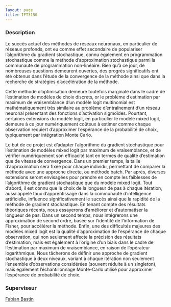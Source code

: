```yaml
---
layout: page
title: IFT3150
---
```


### Description
Le succès actuel des méthodes de réseaux neuronaux, en particulier de réseaux profonds, ont eu comme effet secondaire de populariser l’algorithme du gradient stochastique, connu également en programmation stochastique comme la méthode d’approximation stochastique parmi la communauté de programmation non-linéaire. Bien qu’à ce jour, de nombreuses questions demeurent ouvertes, des progrès significatifs ont été obtenus dans l’étude de la convergence de la méthode ainsi que dans la recherche de stratégies d’accélération de la méthode.

Cette méthode d’optimisation demeure toutefois marginale dans le cadre de l’estimation de modèles de choix discrets, or le problème d’estimation par maximum de vraisemblance d’un modèle logit multinomial est mathématiquement très similaire au problème d’entraînement d’un réseau neuronal présentant des fonctions d’activation sigmoïdes. Pourtant, certaines extensions du modèle logit, en particulier le modèle mixed logit, demeure à ce jour numériquement coûteux à estimer comme chaque observation requiert d’approximer l’espérance de la probabilité de choix, typiquement par intégration Monte Carlo.

Le but de ce projet est d’adapter l’algorithme du gradient stochastique pour l’estimation de modèles mixed logit par maximum de vraisemblance, et de vérifier numériquement son efficacité tant en termes de qualité d’estimation que de vitesse de convergence. Dans un premier temps, la taille d’approximation sera fixée pour chaque individu, permettant de comparer la méthode avec une approche directe, ou méthode batch. Par après, diverses extensions seront envisagées pour prendre en compte les faiblesses de l’algorithme de gradient stochastique que du modèle mixed logit. Tout d’abord, il est connu que le choix de la longueur de pas à chaque itération, aussi appelé taux d’apprentissage dans la communauté d’intelligence artificielle, influence significativement le succès ainsi que la rapidité de la méthode de gradient stochastique. En tenant compte des résultats théoriques récents, nous essayerons d’améliorer et d’automatiser la longueur de pas. Dans un second temps, nous intégrerons une approximation de second ordre, basée sur l’identité de l’information de Fisher, pour accélérer la méthode. Enfin, une des difficultés majeures des modèles mixed logit est la qualité d’approximation de l’espérance de chaque observation, qui non seulement affecte la précision des résultats d’estimation, mais est également à l’origine d’un biais dans le cadre de l’estimation par maximum de vraisemblance, en raison de l’opérateur logarithmique. Nous tâcherons de définir une approche de gradient stochastique à deux niveaux, variant à chaque itération non seulement l’ensemble d’observations considérées (souvent réduite à un singleton), mais également l’échantillonnage Monte-Carlo utilisé pour approximer l’espérance de probabilité de choix.

### Superviseur
[Fabian Bastin](http://www.iro.umontreal.ca/~bastin/)
